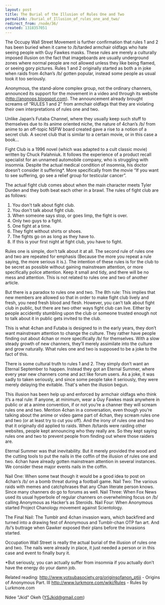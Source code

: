 ```yaml
---
layout: post
title: The Burial of the Illusion of Rules One and Two
permalink: /burial_of_Illusion_of_rules_one_and_two/
redirect_from: /node/36/
created: 1318357051
---
```

The Occupy Wall Street Movement is further confirmation that rules 1 and 2 has been buried when it came to /b/tarded armchair oldfags who hate seeing people with Guy Fawkes masks. These rules are merely a culturally imposed illusion on the fact that imageboards are usually underground zones where normal people are not allowed unless they like being flamed, or seeing gory pictures. Rules 1 and 2 originally started as both a in joke when raids from 4chan’s /b/ gotten popular, instead some people as usual took it too seriously.

Anonymous, the stand-alone complex group, not the ordinary channers, announced its support for the movement in a video and through its website (http://anonops.blogspot.com). The announcement already brought screams of “RULES 1 and 2” from armchair oldfags that they are violating their own interpretations of rules one and two.

Unlike Japan’s Futaba Channel, where they usually keep such stuff to themselves due to its anime oriented niche, the nature of 4chan’s /b/ from anime to an off-topic NSFW board created gave a rise to a notion of a secret club. A secret club that is similar to a certain movie, or in this case a book…

Fight Club is a 1996 novel (which was adapted to a cult classic movie) written by Chuck Palahniuk. It follows the experience of a product recall specialist for an unnamed automobile company, who is struggling with insomnia. Despite the actual medical condition of insomnia, his doctor doesn’t consider it suffering*. More specifically from the movie “If you want to see suffering, go see a relief group for testicular cancer”.

The actual fight club comes about when the main character meets Tyler Durden and they both beat each other in a brawl. The rules of fight club are as follows:

1.	You don't talk about fight club.
2.	You don't talk about fight club.
3.	When someone says stop, or goes limp, the fight is over.
4.	Only two guys to a fight.
5.	One fight at a time.
6.	They fight without shirts or shoes.
7.	The fights go on as long as they have to.
8.	If this is your first night at fight club, you have to fight.

Rules one is simple, don’t talk about it at all.  The second rule of rules one and two are repeated for emphasis (Because the more you repeat a rule saying, the more serious it is.).  The intention of these rules is for the club to be secret as possible without gaining mainstream attention, or more specifically police attention. Keep it small and tidy, and there will be no mess and attention. This is not related to rules one and two of another article. 

But there is a paradox to rules one and two. The 8th rule: This implies that new members are allowed so that in order to make fight club lively and fresh, you need fresh blood and flesh. However, you can’t talk about fight club in public, but there are two other ways fight club can live. Either by people accidently stumbling upon the club or someone trusted enough not to talk about it in public gets invited to the club. 

This is what 4chan and Futaba is designed to in the early years, they don’t want mainstream attention to change the culture. They rather have people finding out about 4chan or more specifically /b/ for themselves. With a slow steady growth of new channers, they’ll merely assimilate into the culture and grow naturally. What rules one and two is supposed to be a joke to the fact of this. 

There is some cultural truth to rules 1 and 2. They simply don’t want an Eternal September to happen. Instead they got an Eternal Summer, where every year new channers come and act like forum users. As a joke, it was sadly to taken seriously, and since some people take it seriously, they were merely delaying the evitable. That's when the illusion begun.

This illusion has been help up and enforced by armchair oldfags who think it’s a real rule: If anyone, at minimum, wear a Guy Fawkes mask anywhere in public or at a anime convention, if or not you’re a channer they will scream rules one and two. Mention 4chan in a conversation, even though you’re talking about the anime or video game part of 4chan, they scream rules one and two (or at least try to cut you off). And the irony of rules one and two that it originally did applied to raids. When /b/tards were raiding other websites, people kept announcing who they really are. So they kept saying rules one and two to prevent people from finding out where those raiders are. 

Eternal Summer was that inevitability. But it merely provided the wood and the cutting tools to put the nails in the coffin of the illusion of rules one and two. 4chan have already gotten mainstream attention in several instances. We consider these major events nails in the coffin.

Nail One: When some twat though it would be a good idea to post on 4chan’s /b/ on a bomb threat during a football game.
Nail Two: The various raids with memes and catchphrases that any Chan literate person knows. Since many channers do go to forums as well.
Nail Three: When Fox News used its usual hyperbole of regular channers on overwhelming focus on /b/ calling Anonymous as Hacker’s as Steroids. 
Nail Four: When Anonymous started Project Chanology movement against Scientology. 

The Final Nail: The Tumblr and 4chan invasion wars, which backfired and turned into a drawing fest of Anonymous and Tumblr-chan OTP fan art. And /b/’s buttrage when Gawker exposed their plans before the invasions started.

Occupation Wall Street is really the actual burial of the illusion of rules one and two. The nails were already in place, it just needed a person or in this case and event to finally bury it.

*But seriously, you can actually suffer from insomnia if you actually don’t have the energy do your damn job.

Related reading:
http://www.yotsubasociety.org/originsofanon_ptiii - Origins of Anonymous Part. III
http://www.lurkmore.com/wiki/Rules - Rules by Lurkmore.com

Ndee "Jkid" Okeh (YSJkid@gmail.com)

